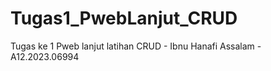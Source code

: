 # Tugas1_PwebLanjut_CRUD
Tugas ke 1 Pweb lanjut latihan CRUD - Ibnu Hanafi Assalam - A12.2023.06994
